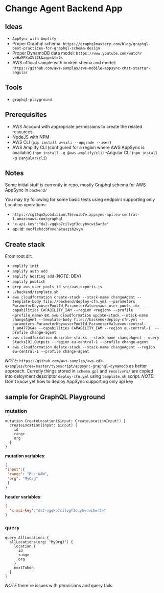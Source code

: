 # Change Agent Backend App

## Ideas

- `AppSync with Amplify`
- Proper Graphql schema: `https://graphqlmastery.com/blog/graphql-best-practices-for-graphql-schema-design`
- Proper DynamoDB data model: `https://www.youtube.com/watch?v=HaEPXoXVf2k&amp=&t=2s`
- AWS official sample with broken shema and model: `https://github.com/aws-samples/aws-mobile-appsync-chat-starter-angular`

## Tools

- `graphql-playground`

## Prerequisites

- AWS Account with appropriate permissions to create the related resources
- NodeJS with NPM
- AWS CLI (`pip install awscli --upgrade --user`)
- AWS Amplify CLI (configured for a region where AWS AppSync is available) (`npm install -g @aws-amplify/cli`)
 -Angular CLI (`npm install -g @angular/cli`)

## Notes

Some initial stuff is currently in repo, mostly Graphql schema for AWS AppSync in `backend/`

You may try following for some basic tests using endpoint supporting only Location operations:

- `https://cgf5qm2pobdiziunl75evoib7e.appsync-api.eu-central-1.amazonaws.com/graphql`
- `"x-api-key":"da2-vgqko7cilvgf3cuybvcwi6wr3e"`
- api id: `nuoflxhdcbfvneh6xaazsh2vym`

## Create stack

From root dir:

- `amplify init`
- `amplify auth add`
- `amplify hosting add` (_NOTE_: DEV)
- `amplify publish`
- `grep aws_user_pools_id src/aws-exports.js`
- `./backend/template.sh`
- `aws cloudformation create-stack --stack-name changeAgent --template-body file://backend/deploy-cfn.yml --parameters ParameterKey=userPoolId,ParameterValue=<aws_user_pools_id> --capabilities CAPABILITY_IAM --region <region> --profile <profile_name>` ex. `aws cloudformation update-stack --stack-name changeAgent --template-body file://backend/deploy-cfn.yml --parameters ParameterKey=userPoolId,ParameterValue=eu-central-1_am477BG4a --capabilities CAPABILITY_IAM --region eu-central-1  --profile change-agent`
- `aws cloudformation describe-stacks --stack-name changeAgent --query Stacks[0].Outputs --region eu-central-1 --profile change-agent`
- `aws cloudformation delete-stack --stack-name changeAgent --region eu-central-1 --profile change-agent`

_NOTE_: `https://github.com/aws-samples/aws-cdk-examples/tree/master/typescript/appsync-graphql-dynamodb` as better approach. Curretly things stored in `schema.gpl` and `resolvers/` are copied into deloyment descriptor `deploy-cfn.yml` using `template.sh` script.
_NOTE_: Don't know yet how to deploy AppSync supporting only api key

## sample for GraphQL Playground

### mutation

```grqphql
mutation CreateLocation($input: CreateLocationInput!) {
  createLocation(input: $input) {
    id
    range
    org
  }
}
```

__mutation variables__:

```json
{
"input":{
 "range": "PL::WAW",
 "org": "MyOrg"
 }
}
```

__header variables__:

```json
{
  "x-api-key":"da2-vgqko7cilvgf3cuybvcwi6wr3e"
}
```

### query

```grqphql
query AllLocations {
  allLocations(org: "MyOrg3") {
    location {
      id
      range
      org
    }
    nextToken
  }
}
```

_NOTE_ there're issues with permisions and query fails.
